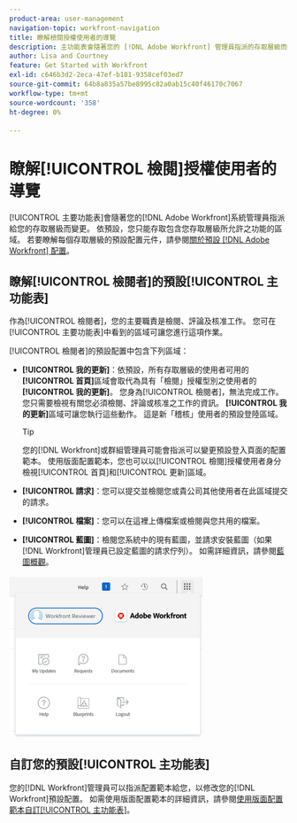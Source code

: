 ```yaml
---
product-area: user-management
navigation-topic: workfront-navigation
title: 瞭解檢閱授權使用者的導覽
description: 主功能表會隨著您的 [!DNL Adobe Workfront] 管理員指派的存取層級而變更。 依預設，您只能存取包含您存取層級所允許之功能的區域。
author: Lisa and Courtney
feature: Get Started with Workfront
exl-id: c646b3d2-2eca-47ef-b181-9358cef03ed7
source-git-commit: 64b8a835a57be8995c82a0ab15c40f46170c7067
workflow-type: tm+mt
source-wordcount: '358'
ht-degree: 0%

---
```


# 瞭解[!UICONTROL 檢閱]授權使用者的導覽

[!UICONTROL 主要功能表]會隨著您的[!DNL Adobe Workfront]系統管理員指派給您的存取層級而變更。 依預設，您只能存取包含您存取層級所允許之功能的區域。 若要瞭解每個存取層級的預設配置元件，請參閱[關於預設 [!DNL Adobe Workfront] 配置](../../../administration-and-setup/customize-workfront/use-layout-templates/about-the-default-wf-layout.md)。

## 瞭解[!UICONTROL 檢閱者]的預設[!UICONTROL 主功能表]

作為[!UICONTROL 檢閱者]，您的主要職責是檢閱、評論及核准工作。 您可在[!UICONTROL 主要功能表]中看到的區域可讓您進行這項作業。

[!UICONTROL 檢閱者]的預設配置中包含下列區域：

* **[!UICONTROL 我的更新]**：依預設，所有存取層級的使用者可用的&#x200B;**[!UICONTROL 首頁]**&#x200B;區域會取代為具有「檢閱」授權型別之使用者的&#x200B;**[!UICONTROL 我的更新]**。 您身為[!UICONTROL 檢閱者]，無法完成工作。 您只需要檢視有關您必須檢閱、評論或核准之工作的資訊。 **[!UICONTROL 我的更新]**&#x200B;區域可讓您執行這些動作。 這是新「稽核」使用者的預設登陸區域。

  >[!TIP]
  >
  >您的[!DNL Workfront]或群組管理員可能會指派可以變更預設登入頁面的配置範本。 使用版面配置範本，您也可以以[!UICONTROL 檢閱]授權使用者身分檢視[!UICONTROL 首頁]和[!UICONTROL 更新]區域。

* **[!UICONTROL 請求]**：您可以提交並檢閱您或貴公司其他使用者在此區域提交的請求。
* **[!UICONTROL 檔案]**：您可以在這裡上傳檔案或檢閱與您共用的檔案。
* **[!UICONTROL 藍圖]**：檢閱您系統中的現有藍圖，並請求安裝藍圖（如果[!DNL Workfront]管理員已設定藍圖的請求佇列）。 如需詳細資訊，請參閱[藍圖概觀](../../../administration-and-setup/blueprints/blueprints-overview.md)。


![從主功能表存取我的更新](assets/access-my-updates-from-main-menu-reviewer-user-nwe-350x294.png)

## 自訂您的預設[!UICONTROL 主功能表]

您的[!DNL Workfront]管理員可以指派配置範本給您，以修改您的[!DNL Workfront]預設配置。 如需使用版面配置範本的詳細資訊，請參閱[使用版面配置範本自訂[!UICONTROL 主功能表]](../../../administration-and-setup/customize-workfront/use-layout-templates/customize-main-menu.md)。
